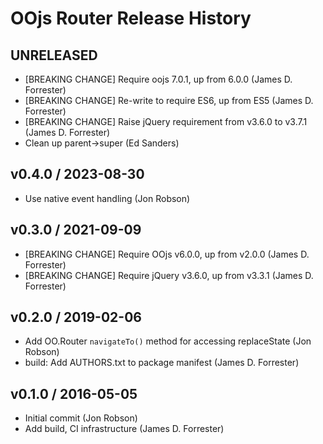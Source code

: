 # OOjs Router Release History

## UNRELEASED
* [BREAKING CHANGE] Require oojs 7.0.1, up from 6.0.0 (James D. Forrester)
* [BREAKING CHANGE] Re-write to require ES6, up from ES5 (James D. Forrester)
* [BREAKING CHANGE] Raise jQuery requirement from v3.6.0 to v3.7.1 (James D. Forrester)
* Clean up parent->super (Ed Sanders)

## v0.4.0 / 2023-08-30
* Use native event handling (Jon Robson)

## v0.3.0 / 2021-09-09
* [BREAKING CHANGE] Require OOjs v6.0.0, up from v2.0.0 (James D. Forrester)
* [BREAKING CHANGE] Require jQuery v3.6.0, up from v3.3.1 (James D. Forrester)

## v0.2.0 / 2019-02-06
* Add OO.Router `navigateTo()` method for accessing replaceState (Jon Robson)
* build: Add AUTHORS.txt to package manifest (James D. Forrester)

## v0.1.0 / 2016-05-05
* Initial commit (Jon Robson)
* Add build, CI infrastructure (James D. Forrester)
